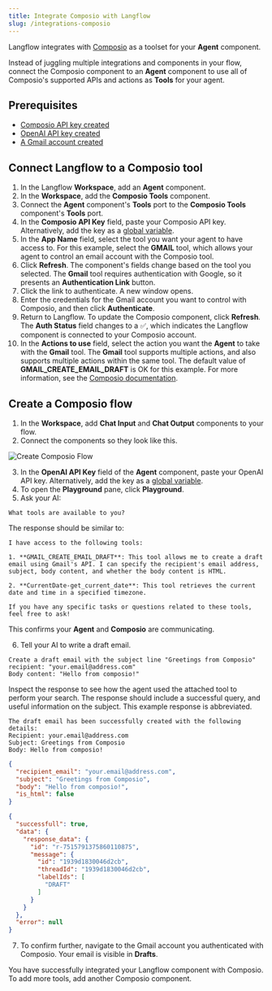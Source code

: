 ```yaml
---
title: Integrate Composio with Langflow
slug: /integrations-composio
---
```


Langflow integrates with [Composio](https://docs.composio.dev/introduction/intro/overview) as a toolset for your **Agent** component.

Instead of juggling multiple integrations and components in your flow, connect the Composio component to an **Agent** component to use all of Composio's supported APIs and actions as **Tools** for your agent.

## Prerequisites

- [Composio API key created](https://app.composio.dev/)
- [OpenAI API key created](https://platform.openai.com/)
- [A Gmail account created](mail.google.com)

## Connect Langflow to a Composio tool

1. In the Langflow **Workspace**, add an **Agent** component.
2. In the **Workspace**, add the **Composio Tools** component.
3. Connect the **Agent** component's **Tools** port to the **Composio Tools** component's **Tools** port.
4. In the **Composio API Key** field, paste your Composio API key.
Alternatively, add the key as a [global variable](/configuration-global-variables).
5. In the **App Name** field, select the tool you want your agent to have access to.
For this example, select the **GMAIL** tool, which allows your agent to control an email account with the Composio tool.
6. Click **Refresh**.
The component's fields change based on the tool you selected.
The **Gmail** tool requires authentication with Google, so it presents an **Authentication Link** button.
7. Click the link to authenticate.
A new window opens.
8. Enter the credentials for the Gmail account you want to control with Composio, and then click **Authenticate**.
9. Return to Langflow.
To update the Composio component, click **Refresh**.
The **Auth Status** field changes to a ✅, which indicates the Langflow component is connected to your Composio account.
10. In the **Actions to use** field, select the action you want the **Agent** to take with the **Gmail** tool.
The **Gmail** tool supports multiple actions, and also supports multiple actions within the same tool.
The default value of **GMAIL_CREATE_EMAIL_DRAFT** is OK for this example.
For more information, see the [Composio documentation](https://docs.composio.dev/patterns/tools/use-tools/use-specific-actions).

## Create a Composio flow

1. In the **Workspace**, add **Chat Input** and **Chat Output** components to your flow.
2. Connect the components so they look like this.

![Create Composio Flow](/img/composio/composio-create-flow.png)

3. In the **OpenAI API Key** field of the **Agent** component, paste your OpenAI API key.
Alternatively, add the key as a [global variable](/configuration-global-variables).
4. To open the **Playground** pane, click **Playground**.
5. Ask your AI:
```plain
What tools are available to you?
```
The response should be similar to:

```plain
I have access to the following tools:

1. **GMAIL_CREATE_EMAIL_DRAFT**: This tool allows me to create a draft email using Gmail's API. I can specify the recipient's email address, subject, body content, and whether the body content is HTML.

2. **CurrentDate-get_current_date**: This tool retrieves the current date and time in a specified timezone.

If you have any specific tasks or questions related to these tools, feel free to ask!
```

This confirms your **Agent** and **Composio** are communicating.

6. Tell your AI to write a draft email.
```plain
Create a draft email with the subject line "Greetings from Composio"
recipient: "your.email@address.com"
Body content: "Hello from composio!"
```

Inspect the response to see how the agent used the attached tool to perform your search.
The response should include a successful query, and useful information on the subject.
This example response is abbreviated.

```plain
The draft email has been successfully created with the following details:
Recipient: your.email@address.com
Subject: Greetings from Composio
Body: Hello from composio!
```

```json
{
  "recipient_email": "your.email@address.com",
  "subject": "Greetings from Composio",
  "body": "Hello from composio!",
  "is_html": false
}

{
  "successfull": true,
  "data": {
    "response_data": {
      "id": "r-7515791375860110875",
      "message": {
        "id": "1939d1830046d2cb",
        "threadId": "1939d1830046d2cb",
        "labelIds": [
          "DRAFT"
        ]
      }
    }
  },
  "error": null
}
```

7. To confirm further, navigate to the Gmail account you authenticated with Composio.
Your email is visible in **Drafts**.

You have successfully integrated your Langflow component with Composio.
To add more tools, add another Composio component.